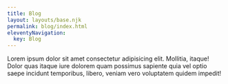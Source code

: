 ```yaml
---
title: Blog
layout: layouts/base.njk
permalink: blog/index.html
eleventyNavigation:
  key: Blog
---
```


Lorem ipsum dolor sit amet consectetur adipisicing elit. Mollitia, itaque! Dolor quas itaque iure dolorem quam possimus sapiente quia vel optio saepe incidunt temporibus, libero, veniam vero voluptatem quidem impedit!
